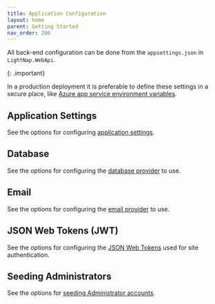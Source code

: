 ```yaml
---
title: Application Configuration
layout: home
parent: Getting Started
nav_order: 200
---
```


All back-end configuration can be done from the `appsettings.json` in `LightNap.WebApi`.

{: .important}

In a production deployment it is preferable to define these settings in a secure place, like [Azure app service environment variables](https://learn.microsoft.com/en-us/azure/app-service/reference-app-settings).

## Application Settings

See the options for configuring [application settings](./configuring-application-settings).

## Database

See the options for configuring the [database provider](./database-providers) to use.

## Email

See the options for configuring the [email provider](./email-providers) to use.

## JSON Web Tokens (JWT)

See the options for configuring the [JSON Web Tokens](./configuring-jwt) used for site authentication.

## Seeding Administrators

See the options for [seeding Administrator accounts](./seeding-administrators).
